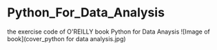 # Python_For_Data_Analysis
the exercise code of O'REILLY book Python for Data Anaysis
![Image of book](cover_python for data analysis.jpg)
